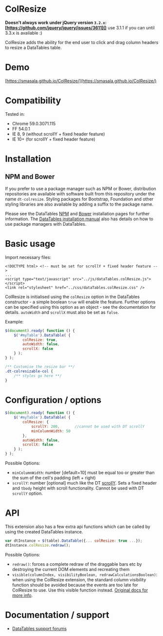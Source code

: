 # ColResize

**Doesn't always work under jQuery version `3.2.x`: [https://github.com/jquery/jquery/issues/3611]()**
use 3.1.1 if you can until 3.3.x is available :)

ColResize adds the ability for the end user to click and drag column headers to resize a DataTables table.

# Demo
[https://smasala.github.io/ColResize/](https://smasala.github.io/ColResize/)

# Compatibility

Tested in:
 - Chrome 59.0.3071.115
 - FF 54.0.1
 - IE 8, 9 (without scrollY + fixed header feature)
 - IE 10+ (for scrollY + fixed header feature)

# Installation

## NPM and Bower

If you prefer to use a package manager such as NPM or Bower, distribution repositories are available with software built from this repository under the name `dt-colresize`. Styling packages for Bootstrap, Foundation and other styling libraries are also available by adding a suffix to the package name.

Please see the DataTables [NPM](//datatables.net/download/npm) and [Bower](//datatables.net/download/bower) installation pages for further information. The [DataTables installation manual](//datatables.net/manual/installation) also has details on how to use package managers with DataTables.


# Basic usage

Import necessary files:
```
<!DOCTYPE html> <!-- must be set for scrollY + fixed header feature -->
...
<script type="text/javascript" src="../js/dataTables.colResize.js"></script>
<link rel="stylesheet" href="../css/dataTables.colResize.css" />
```

ColResize is initialised using the `colResize` option in the DataTables constructor - a simple boolean `true` will enable the feature. Further options can be specified using this option as an object - see the documentation for details.
`autoWidth` and `scrollX` must also be set as `false`.

Example:

```js
$(document).ready( function () {
    $('#myTable').DataTable( {
    	colResize: true,
        autoWidth: false,
        scrollX: false
    } );
} );
```

```css
/** Customise the resize bar **/
.dt-colresizable-col {
    /** styles go here **/
}
```

# Configuration / options

```js
$(document).ready( function () {
    $('#myTable').DataTable( {
    	colResize: {
            scrollY: 200,       //cannot be used with DT scrollY
            minColumnWidth: 50
        },
        autoWidth: false,
        scrollX: false
    } );
} );

```

Possible Options:
- `minColumnWidth`: number [default=10] must be equal too or greater than the sum of the cell's padding (left + right)
- `scrollY`: number [optional] much like the DT [scrollY](https://datatables.net/reference/option/scrollY). Sets a fixed header and `tbody` height with scroll functionality. Cannot be used with DT `scrollY` option.

# API

This extension also has a few extra api functions which can be called by using the created DataTables instance.
```js
var dtInstance = $(table).DataTable({... colResize: true ...});
dtInstance.colResize.redraw();
```

Possible Options:
- `redraw()`: forces a complete redraw of the draggable bars etc by destroying the current DOM elements and recreating them
- `visible(columnIndex, visibilityBoolean, redrawCalculationsBoolean)`: when using the ColResize extension, the standard column visibility function should be avoided because the events are too late for ColResize to use. Use this visible function instead. [Original docs for more info](https://datatables.net/reference/api/column().visible()).


# Documentation / support

* [DataTables support forums](http://datatables.net/forums)